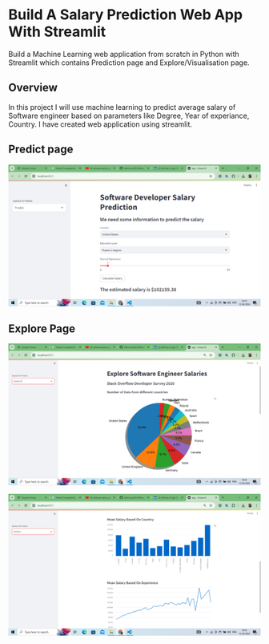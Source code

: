 # Build A Salary Prediction Web App With Streamlit

Build a Machine Learning web application from scratch in Python with Streamlit which contains Prediction page and Explore/Visualisation page.

## Overview
In this project I will use machine learning to predict average salary of Software engineer based on parameters like Degree, Year of experiance, Country. I have created web application using streamlit.

## Predict page
![Predict Page](https://github.com/Abhinavsi25/Software-Engineer-Prediction-/blob/main/Predict%20Page.png)

## Explore Page
![Explore Page](https://github.com/Abhinavsi25/Software-Engineer-Prediction-/blob/main/Explore%20page1.png)


![Explore Page](https://github.com/Abhinavsi25/Software-Engineer-Prediction-/blob/main/Explore%20page2.png)
